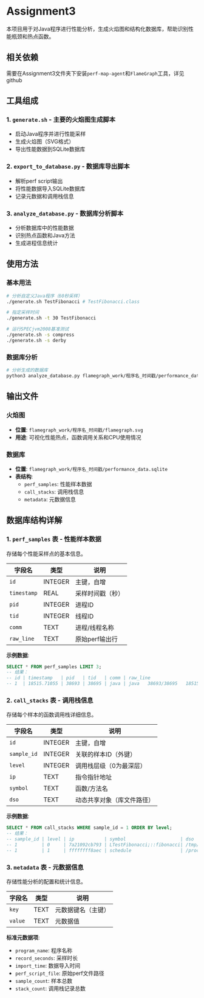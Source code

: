 # Assignment3
本项目用于对Java程序进行性能分析，生成火焰图和结构化数据库，帮助识别性能瓶颈和热点函数。

## 相关依赖
需要在Assignment3文件夹下安装`perf-map-agent`和`FlameGraph`工具，详见github

## 工具组成

### 1. `generate.sh` - 主要的火焰图生成脚本
- 启动Java程序并进行性能采样
- 生成火焰图（SVG格式）
- 导出性能数据到SQLite数据库

### 2. `export_to_database.py` - 数据库导出脚本
- 解析perf script输出
- 将性能数据导入SQLite数据库
- 记录元数据和调用栈信息

### 3. `analyze_database.py` - 数据库分析脚本
- 分析数据库中的性能数据
- 识别热点函数和Java方法
- 生成进程信息统计

## 使用方法

### 基本用法

```bash
# 分析自定义Java程序（60秒采样）
./generate.sh TestFibonacci # TestFibonacci.class

# 指定采样时间
./generate.sh -t 30 TestFibonacci

# 运行SPECjvm2008基准测试
./generate.sh -s compress
./generate.sh -s derby
```

### 数据库分析

```bash
# 分析生成的数据库
python3 analyze_database.py flamegraph_work/程序名_时间戳/performance_data.sqlite
```

## 输出文件

### 火焰图
- **位置**: `flamegraph_work/程序名_时间戳/flamegraph.svg`
- **用途**: 可视化性能热点，函数调用关系和CPU使用情况

### 数据库
- **位置**: `flamegraph_work/程序名_时间戳/performance_data.sqlite`
- **表结构**:
  - `perf_samples`: 性能样本数据
  - `call_stacks`: 调用栈信息
  - `metadata`: 元数据信息

## 数据库结构详解

### 1. `perf_samples` 表 - 性能样本数据
存储每个性能采样点的基本信息。

| 字段名 | 类型 | 说明 |
|--------|------|------|
| `id` | INTEGER | 主键，自增 |
| `timestamp` | REAL | 采样时间戳（秒） |
| `pid` | INTEGER | 进程ID |
| `tid` | INTEGER | 线程ID |
| `comm` | TEXT | 进程/线程名称 |
| `raw_line` | TEXT | 原始perf输出行 |

**示例数据**:
```sql
SELECT * FROM perf_samples LIMIT 3;
-- 结果：
-- id | timestamp   | pid   | tid   | comm | raw_line
-- 1  | 18515.71055 | 38693 | 38695 | java | java   38693/38695   18515.710550:
```

### 2. `call_stacks` 表 - 调用栈信息
存储每个样本的函数调用栈详细信息。

| 字段名 | 类型 | 说明 |
|--------|------|------|
| `id` | INTEGER | 主键，自增 |
| `sample_id` | INTEGER | 关联的样本ID（外键） |
| `level` | INTEGER | 调用栈层级（0为最深层） |
| `ip` | TEXT | 指令指针地址 |
| `symbol` | TEXT | 函数/方法名 |
| `dso` | TEXT | 动态共享对象（库文件路径） |

**示例数据**:
```sql
SELECT * FROM call_stacks WHERE sample_id = 1 ORDER BY level;
-- 结果：
-- sample_id | level | ip           | symbol                    | dso
-- 1         | 0     | 7a21092cb793 | LTestFibonacci;::fibonacci| /tmp/perf-38693.map
-- 1         | 1     | ffffffff8aec | schedule                  | /proc/kcore
```

### 3. `metadata` 表 - 元数据信息
存储性能分析的配置和统计信息。

| 字段名 | 类型 | 说明 |
|--------|------|------|
| `key` | TEXT | 元数据键名（主键） |
| `value` | TEXT | 元数据值 |

**标准元数据项**:
- `program_name`: 程序名称
- `record_seconds`: 采样时长
- `import_time`: 数据导入时间
- `perf_script_file`: 原始perf文件路径
- `sample_count`: 样本总数
- `stack_count`: 调用栈记录总数